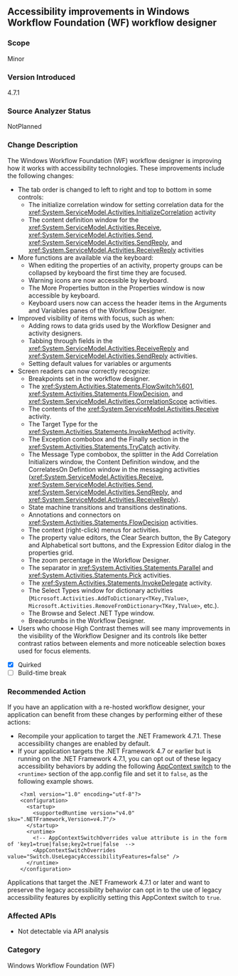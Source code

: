 ## Accessibility improvements in Windows Workflow Foundation (WF) workflow designer

### Scope
Minor

### Version Introduced
4.7.1

### Source Analyzer Status
NotPlanned

### Change Description
The Windows Workflow Foundation (WF) workflow designer is improving how it works with accessibility technologies. These improvements include the following changes:
- The tab order is changed to left to right and top to bottom in some controls:
  - The initialize correlation window for setting correlation data for the <xref:System.ServiceModel.Activities.InitializeCorrelation> activity
  - The content definition window for the <xref:System.ServiceModel.Activities.Receive>, <xref:System.ServiceModel.Activities.Send>, <xref:System.ServiceModel.Activities.SendReply>, and <xref:System.ServiceModel.Activities.ReceiveReply> activities
- More functions are available via the keyboard:
  - When editing the properties of an activity, property groups can be collapsed by keyboard the first time they are focused.
  - Warning icons are now accessible by keyboard.
  - The More Properties button in the Properties window is now accessible by keyboard.
  - Keyboard users now can access the header items in the Arguments and Variables panes of the Workflow Designer.
- Improved visibility of items with focus, such as when:
  - Adding rows to data grids used by the Workflow Designer and activity designers.
  - Tabbing through fields in the <xref:System.ServiceModel.Activities.ReceiveReply> and <xref:System.ServiceModel.Activities.SendReply> activities.
  - Setting default values for variables or arguments
- Screen readers can now correctly recognize:
  - Breakpoints set in the workflow designer.
  - The <xref:System.Activities.Statements.FlowSwitch%601>, <xref:System.Activities.Statements.FlowDecision>, and <xref:System.ServiceModel.Activities.CorrelationScope> activities.
  - The contents of the <xref:System.ServiceModel.Activities.Receive> activity.
  - The Target Type for the <xref:System.Activities.Statements.InvokeMethod> activity.
  - The Exception combobox and the Finally section in the <xref:System.Activities.Statements.TryCatch> activity.
  - The Message Type combobox, the splitter in the Add Correlation Initializers window, the Content Definition window, and the CorrelatesOn Defintion window in the messaging activities (<xref:System.ServiceModel.Activities.Receive>, <xref:System.ServiceModel.Activities.Send>, <xref:System.ServiceModel.Activities.SendReply>, and <xref:System.ServiceModel.Activities.ReceiveReply>).
  - State machine transitions and transitions destinations.
  - Annotations and connectors on <xref:System.Activities.Statements.FlowDecision> activities.
  - The context (right-click) menus for activities.
  - The property value editors, the Clear Search button, the By Category and Alphabetical sort buttons, and the Expression Editor dialog in the properties grid.
  - The zoom percentage in the Workflow Designer.
  - The separator in <xref:System.Activities.Statements.Parallel> and <xref:System.Activities.Statements.Pick> activities.
  - The <xref:System.Activities.Statements.InvokeDelegate> activity.
  - The Select Types window for dictionary activities (`Microsoft.Activities.AddToDictionary<TKey,TValue>`, `Microsoft.Activities.RemoveFromDictionary<TKey,TValue>`, etc.).
  - The Browse and Select .NET Type window.
  - Breadcrumbs in the Workflow Designer.
- Users who choose High Contrast themes will see many improvements in the visibility of the Workflow Designer and its controls like better contrast ratios between elements and more noticeable selection boxes used for focus elements.


- [x] Quirked
- [ ] Build-time break

### Recommended Action
If you have an application with a re-hosted workflow designer, your application can benefit from these changes by performing either of these actions:
- Recompile your application to target the .NET Framework 4.7.1. These accessibility changes are enabled by default.
- If your application targets the .NET Framework 4.7 or earlier but is running on the .NET Framework 4.7.1, you can opt out of these legacy accessibility behaviors by adding the following [AppContext switch](~/docs/framework/configure-apps/file-schema/runtime/appcontextswitchoverrides-element.md) to the `<runtime>` section of the app.config file and set it to `false`, as the following example shows.
```
    <?xml version="1.0" encoding="utf-8"?>
    <configuration>
      <startup>
        <supportedRuntime version="v4.0" sku=".NETFramework,Version=v4.7"/>
      </startup>
      <runtime>
        <!-- AppContextSwitchOverrides value attribute is in the form of 'key1=true|false;key2=true|false  -->
        <AppContextSwitchOverrides value="Switch.UseLegacyAccessibilityFeatures=false" />
      </runtime>
    </configuration>
```
Applications that target the .NET Framework 4.7.1 or later and want to preserve the legacy accessibility behavior can opt in to the use of legacy accessibility features by explicitly setting this AppContext switch to `true`.


### Affected APIs
  * Not detectable via API analysis

### Category
Windows Workflow Foundation (WF)

<!--
    ### Original Bug
    Bug link goes here

https://devdiv.visualstudio.com/DevDiv/_workitems/edit/407444
https://devdiv.visualstudio.com/DevDiv/_workitems/edit/407450
https://devdiv.visualstudio.com/DevDiv/_workitems/edit/407414
https://devdiv.visualstudio.com/DevDiv/_workitems/edit/407436
https://devdiv.visualstudio.com/DevDiv/_workitems/edit/407442
https://devdiv.visualstudio.com/DevDiv/_workitems/edit/434137
https://devdiv.visualstudio.com/DevDiv/_workitems/edit/407428
https://devdiv.visualstudio.com/DevDiv/_workitems/edit/407415
https://devdiv.visualstudio.com/DevDiv/_workitems/edit/407463
https://devdiv.visualstudio.com/DevDiv/_workitems/edit/407462
https://devdiv.visualstudio.com/DevDiv/_workitems/edit/407411
https://devdiv.visualstudio.com/DevDiv/_workitems/edit/407407
https://devdiv.visualstudio.com/DevDiv/_workitems/edit/407097
https://devdiv.visualstudio.com/DevDiv/_workitems/edit/407076
https://devdiv.visualstudio.com/DevDiv/_workitems/edit/407067
https://devdiv.visualstudio.com/DevDiv/_workitems/edit/407068
https://devdiv.visualstudio.com/DevDiv/_workitems/edit/407069
https://devdiv.visualstudio.com/DevDiv/_workitems/edit/407086
https://devdiv.visualstudio.com/DevDiv/_workitems/edit/407080
https://devdiv.visualstudio.com/DevDiv/_workitems/edit/407072
https://devdiv.visualstudio.com/DevDiv/_workitems/edit/407408
https://devdiv.visualstudio.com/DevDiv/_workitems/edit/407467
https://devdiv.visualstudio.com/DevDiv/_workitems/edit/408077
https://devdiv.visualstudio.com/DevDiv/_workitems/edit/409723
https://devdiv.visualstudio.com/DevDiv/_workitems/edit/409731
https://devdiv.visualstudio.com/DevDiv/_workitems/edit/408043
https://devdiv.visualstudio.com/DevDiv/_workitems/edit/408315
https://devdiv.visualstudio.com/DevDiv/_workitems/edit/445109
https://devdiv.visualstudio.com/DevDiv/_workitems/edit/409719
https://devdiv.visualstudio.com/DevDiv/_workitems/edit/408282
https://devdiv.visualstudio.com/DevDiv/_workitems/edit/408030
https://devdiv.visualstudio.com/DevDiv/_workitems/edit/408035
https://devdiv.visualstudio.com/DevDiv/_workitems/edit/408073
https://devdiv.visualstudio.com/DevDiv/_workitems/edit/459631
https://devdiv.visualstudio.com/DevDiv/_workitems/edit/409645
https://devdiv.visualstudio.com/DevDiv/_workitems/edit/410280
https://devdiv.visualstudio.com/DevDiv/_workitems/edit/409027
https://devdiv.visualstudio.com/DevDiv/_workitems/edit/407085
https://devdiv.visualstudio.com/DevDiv/_workitems/edit/407070
https://devdiv.visualstudio.com/DevDiv/_workitems/edit/407062
https://devdiv.visualstudio.com/DevDiv/_workitems/edit/408158
https://devdiv.visualstudio.com/DevDiv/_workitems/edit/407075

-->


